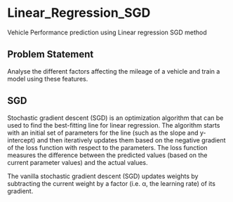 # Linear_Regression_SGD
Vehicle Performance prediction using Linear regression SGD method

## Problem Statement
Analyse the different factors affecting the mileage of a vehicle and train a model using these features.

## SGD
Stochastic gradient descent (SGD) is an optimization algorithm that can be used to find the best-fitting line for linear regression. The algorithm starts with an initial set of parameters for the line (such as the slope and y-intercept) and then iteratively updates them based on the negative gradient of the loss function with respect to the parameters. The loss function measures the difference between the predicted values (based on the current parameter values) and the actual values.

The vanilla stochastic gradient descent (SGD) updates weights by subtracting the current weight by a factor (i.e. α, the learning rate) of its gradient.

